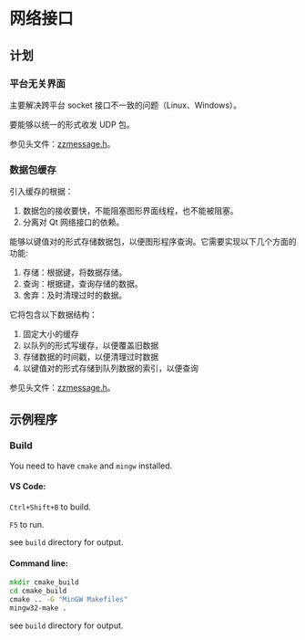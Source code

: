 # 网络接口

## 计划

### 平台无关界面

主要解决跨平台 socket 接口不一致的问题（Linux、Windows）。

要能够以统一的形式收发 UDP 包。

参见头文件：[zzmessage.h](zzutil/include/zzutil/zzmessage.h)。

### 数据包缓存

引入缓存的根据：

1. 数据包的接收要快，不能阻塞图形界面线程，也不能被阻塞。
2. 分离对 Qt 网络接口的依赖。

能够以键值对的形式存储数据包，以便图形程序查询。它需要实现以下几个方面的功能:

1. 存储：根据键，将数据存储。
2. 查询：根据键，查询存储的数据。
3. 舍弃：及时清理过时的数据。

它将包含以下数据结构：

1. 固定大小的缓存
2. 以队列的形式写缓存，以便覆盖旧数据
3. 存储数据的时间戳，以便清理过时数据
4. 以键值对的形式存储到队列数据的索引，以便查询

参见头文件：[zzmessage.h](zzutil/include/zzutil/zzcache.h)。


## 示例程序

### Build

You need to have `cmake` and `mingw` installed.

#### VS Code:

`Ctrl+Shift+B` to build.

`F5` to run.

see `build` directory for output.

#### Command line:

```cmd
mkdir cmake_build
cd cmake_build
cmake .. -G "MinGW Makefiles"
mingw32-make .
```

see `build` directory for output.
